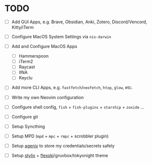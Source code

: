 
# TODO

- [ ] Add GUI Apps, e.g. Brave, Obsidian, Anki, Zotero, Discord/Vencord, Kitty/iTerm
- [ ] Configure MacOS System Settings via `nix-darwin`
- [ ] Add and Configure MacOS Apps
  - [ ] Hammerspoon
  - [ ] iTerm2
  - [ ] Raycast
  - [ ] IINA
  - [ ] Keyclu
- [ ] Add more CLI Apps, e.g. `fastfetch`/`neofetch`, `htop`, `glow`, etc.
- [ ] Write my own Neovim configuration
- [ ] Configure shell config, `fish` + `fish-plugins` + `starship` + `zoxide` ...
- [ ] Configure git
- [ ] Setup Syncthing
- [ ] Setup MPD (`mpd` + `mpc` + `rmpc` + scrobbler plugin)
- [ ] Setup [agenix](https://github.com/ryantm/agenix) to store my credentials/secrets safely
- [ ] Setup [stylix](https://github.com/nix-community/stylix) + [flexoki](https://stephango.com/flexoki)/gruvbox/tokyonight theme

